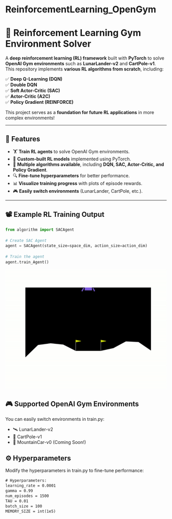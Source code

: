 # ReinforcementLearning_OpenGym
# 🚀 Reinforcement Learning Gym Environment Solver  

A **deep reinforcement learning (RL) framework** built with **PyTorch** to solve **OpenAI Gym environments** such as **LunarLander-v2** and **CartPole-v1**.  
This repository implements **various RL algorithms from scratch**, including:  

✅ **Deep Q-Learning (DQN)**  
✅ **Double DQN**  
✅ **Soft Actor-Critic (SAC)**  
✅ **Actor-Critic (A2C)**  
✅ **Policy Gradient (REINFORCE)**  

This project serves as a **foundation for future RL applications** in more complex environments!  

---

## 📌 Features  

- 🏋 **Train RL agents** to solve OpenAI Gym environments.  
- 🧠 **Custom-built RL models** implemented using PyTorch.  
- 🎯 **Multiple algorithms available**, including **DQN, SAC, Actor-Critic, and Policy Gradient**.  
- 🔍 **Fine-tune hyperparameters** for better performance.  
- 📊 **Visualize training progress** with plots of episode rewards.  
- 🎮 **Easily switch environments** (LunarLander, CartPole, etc.).  

---

## 📽 Example RL Training Output  

```python
from algorithm import SACAgent

# Create SAC Agent
agent = SACAgent(state_size=space_dim, action_size=action_dim)

# Train the agent
agent.train_Agent()
```
![LunarLander Gif](Images_text/LunarLander_GIF.gif)


## 🎮 Supported OpenAI Gym Environments
You can easily switch environments in train.py:

- 🛰 LunarLander-v2
- 🎢 CartPole-v1
- 🚖 MountainCar-v0 (Coming Soon!)

## ⚙️ Hyperparameters
Modify the hyperparameters in train.py to fine-tune performance:
```
# Hyperparameters:
learning_rate = 0.0001
gamma = 0.99
num_episodes = 1500
TAU = 0.01
batch_size = 100
MEMORY_SIZE = int(1e5)
```

